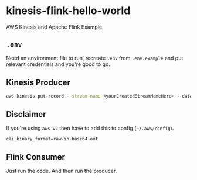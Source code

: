 # kinesis-flink-hello-world


AWS Kinesis and Apache Flink Example

## `.env`

Need an environment file to run, recreate `.env` from `.env.example` and put relevant credentials and you're good to go.

## Kinesis Producer 

```sh
aws kinesis put-record --stream-name <yourCreatedStreamNameHere> --data '{"hello":"test"}' --partition-key "KEY0"
```

## Disclaimer

If you're using `aws v2` then have to add this to config (`~/.aws/config`).

```
cli_binary_format=raw-in-base64-out
```

## Flink Consumer

Just run the code. And then run the producer.


